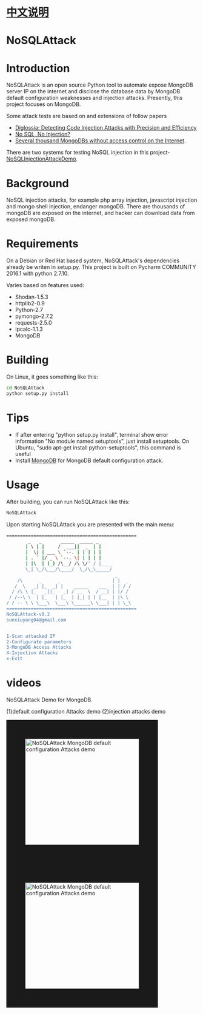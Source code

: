 # [中文说明](https://github.com/youngyangyang04/NoSQLAttack/blob/master/docs/README-zh.md)
# NoSQLAttack
# Introduction
NoSQLAttack is an open source Python tool to automate expose MongoDB server IP on the internet and disclose the database data by MongoDB default configuration weaknesses and injection attacks. Presently, this project focuses on MongoDB.

Some attack tests are based on and extensions of follow papers
* [Diglossia: Detecting Code Injection Attacks with Precision and Efficiency](http://www.cs.cornell.edu/~shmat/shmat_ccs13.pdf)
* [No SQL, No Injection?](https://www.research.ibm.com/haifa/Workshops/security2015/present/Aviv_NoSQL-NoInjection.pdf)
* [Several thousand MongoDBs without access control on the Internet](https://cispa.saarland/wp-content/uploads/2015/02/MongoDB_documentation.pdf).

There are two systems for testing NoSQL injection in this  project-[NoSQLInjectionAttackDemo](https://github.com/youngyangyang04/NoSQLInjectionAttackDemo).
# Background
NoSQL injection attacks, for example php array injection, javascript injection and mongo shell injection, endanger  mongoDB.
There are thousands of mongoDB are exposed on the internet, and hacker can download data from exposed mongoDB.

# Requirements
On a Debian or Red Hat based system, NoSQLAttack's dependencies already be writen in setup.py.
This project is built on Pycharm COMMUNITY 2016.1 with python 2.7.10. 

Varies based on features used:
* Shodan-1.5.3
* httplib2-0.9
* Python-2.7
* pymongo-2.7.2
* requests-2.5.0
* ipcalc-1.1.3
* MongoDB


# Building
On Linux, it goes something like this:
```bash
cd NoSQLAttack
python setup.py install
```
# Tips
* If after entering "python setup.py install", terminal show error information "No module named setuptools", just install setuptools. On Ubuntu, "sudo apt-get install python-setuptools", this command is useful
* Install [MongoDB](https://docs.mongodb.com/manual/administration/install-on-linux/) for MongoDB default configuration attack.

# Usage
After building, you can run NoSQLAttack like this:
```bash
NoSQLAttack
```
Upon starting NoSQLAttack you are presented with the main menu:
```bash
================================================
        _   _       _____  _____ _                      
       | \ | |     /  ___||  _  | |                     
       |  \| | ___ \ `--. | | | | |                   
       | . ` |/ _ \ `--. \| | | | |                    
       | |\  | (_) /\__/ /\ \/' / |____          
       \_| \_/\___/\____/  \_/\_\_____/                  
                                        _          
    /\      _      _                   | |  _        
   /  \   _| |_  _| |    _____    ___  | | / /       
  / /\ \ |_   _||_   _| / __  \  / __| | |/ /        
 / /--\ \  | |_   | |_  | |_| | | |__  | |\ \       
/ / -- \ \ \___\  \___\ \______\ \___| | | \_\      
================================================    
NoSQLAttack-v0.2
sunxiuyang04@gmail.com


1-Scan attacked IP
2-Configurate parameters
3-MongoDB Access Attacks
4-Injection Attacks
x-Exit
```
# videos
NoSQLAttack Demo for MongoDB.

(1)default configuration Attacks demo  (2)injection attacks demo


<a href="https://www.youtube.com/watch?v=R6-nXCVNxEw" target="_blank"><img src="https://github.com/youngyangyang04/NoSQLAttack/blob/master/images/Screen%20Shot%202017-01-14%20at%202.33.10%20PM.png" alt="NoSQLAttack MongoDB default configuration Attacks demo" width="300" height="280" border="50" /></a> 
<a href="https://www.youtube.com/watch?v=R6-nXCVNxEw" target="_blank"><img src="https://github.com/youngyangyang04/NoSQLAttack/blob/master/images/Screen%20Shot%202017-01-14%20at%202.36.34%20PM.png" alt="NoSQLAttack MongoDB default configuration Attacks demo" width="300" height="280" border="50" /></a> 

